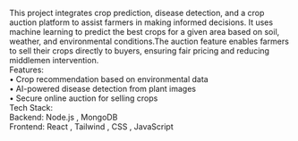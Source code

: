 This project integrates crop prediction, disease detection, and a crop auction platform to assist farmers in making informed decisions. It uses machine learning to predict the best crops for a given area based on soil, weather, and environmental conditions.The auction feature enables farmers to sell their crops directly to buyers, ensuring fair pricing and reducing middlemen intervention.
</br>
Features:
</br>
• Crop recommendation based on environmental data
</br>
• AI-powered disease detection from plant images
</br>
• Secure online auction for selling crops
</br>
 Tech Stack:
</br>
Backend: Node.js , MongoDB
</br>
Frontend: React , Tailwind , CSS , JavaScript
